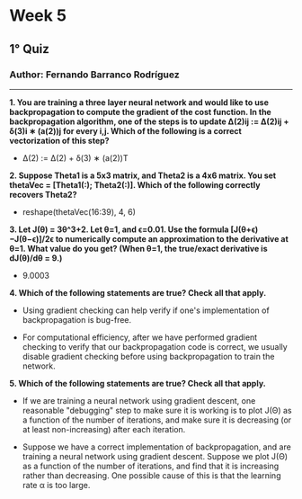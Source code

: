 ﻿# Week 5

## 1° Quiz

### Author: Fernando Barranco Rodríguez

---

**1. You are training a three layer neural network and would like to use backpropagation to compute the gradient of the cost function. In the backpropagation algorithm, one of the steps is to update Δ(2)ij := Δ(2)ij + δ(3)i ∗ (a(2))j for every i,j. Which of the following is a correct vectorization of this step?**

* Δ(2) := Δ(2) + δ(3) ∗ (a(2))T

**2. Suppose Theta1 is a 5x3 matrix, and Theta2 is a 4x6 matrix. You set thetaVec = [Theta1(:); Theta2(:)]. Which of the following correctly recovers Theta2?**

* reshape(thetaVec(16:39), 4, 6)

**3. Let J(θ) = 3θ^3+2. Let θ=1, and ϵ=0.01. Use the formula [J(θ+ϵ)−J(θ−ϵ)]/2ϵ to numerically compute an approximation to the derivative at θ=1. What value do you get? (When θ=1, the true/exact derivative is dJ(θ)/dθ = 9.)**

* 9.0003

**4. Which of the following statements are true? Check all that apply.**

* Using gradient checking can help verify if one's implementation of backpropagation is bug-free.

* For computational efficiency, after we have performed gradient checking to verify that our backpropagation code is correct, we usually disable gradient checking before using backpropagation to train the network.

**5. Which of the following statements are true? Check all that apply.**

* If we are training a neural network using gradient descent, one reasonable "debugging" step to make sure it is working is to plot J(Θ) as a function of the number of iterations, and make sure it is decreasing (or at least non-increasing) after each iteration.

* Suppose we have a correct implementation of backpropagation, and are training a neural network using gradient descent. Suppose we plot J(Θ) as a function of the number of iterations, and find that it is increasing rather than decreasing. One possible cause of this is that the learning rate α is too large.



